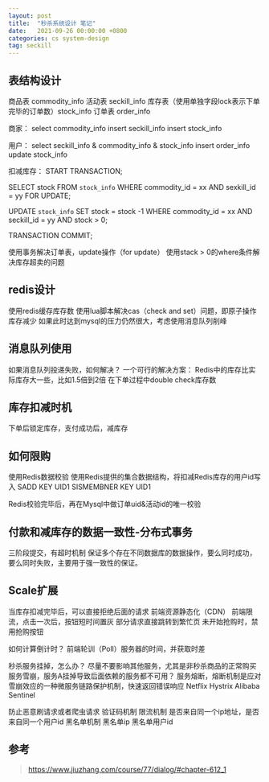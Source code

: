```yaml
---
layout: post
title:  "秒杀系统设计 笔记"
date:   2021-09-26 00:00:00 +0800
categories: cs system-design
tag: seckill
---
```


## 表结构设计

商品表 commodity_info
活动表 seckill_info
库存表（使用单独字段lock表示下单完毕的订单数）stock_info
订单表 order_info

商家：
select commodity_info
insert seckill_info
insert stock_info

用户：
select seckill_info & commodity_info & stock_info
insert order_info
update stock_info

扣减库存：
START TRANSACTION;

SELECT stock FROM `stock_info`
WHERE commodity_id = xx AND sexkill_id = yy FOR UPDATE;

UPDATE `stock_info` SET stock = stock -1
WHERE commodity_id = xx AND seckill_id = yy AND stock > 0;

TRANSACTION COMMIT;

使用事务解决订单表，update操作（for update）
使用stack > 0的where条件解决库存超卖的问题

## redis设计

使用redis缓存库存数
使用lua脚本解决cas（check and set）问题，即原子操作库存减少
如果此时达到mysql的压力仍然很大，考虑使用消息队列削峰

## 消息队列使用

如果消息队列投递失败，如何解决？
一个可行的解决方案：
Redis中的库存比实际库存大一些，比如1.5倍到2倍
在下单过程中double check库存数

## 库存扣减时机

下单后锁定库存，支付成功后，减库存

## 如何限购

使用Redis数据校验
使用Redis提供的集合数据结构，将扣减Redis库存的用户id写入
SADD KEY UID1
SISMEMBNER KEY UID1

Redis校验完毕后，再在Mysql中做订单uid&活动id的唯一校验

## 付款和减库存的数据一致性-分布式事务

三阶段提交，有超时机制
保证多个存在不同数据库的数据操作，要么同时成功，要么同时失败，主要用于强一致性的保证。

## Scale扩展

当库存扣减完毕后，可以直接拒绝后面的请求
前端资源静态化（CDN）
前端限流，点击一次后，按钮短时间置灰
部分请求直接跳转到繁忙页
未开始抢购时，禁用抢购按钮

如何计算倒计时？
前端轮训（Poll）服务器的时间，并获取时差

秒杀服务挂掉，怎么办？
尽量不要影响其他服务，尤其是非秒杀商品的正常购买
服务雪崩，服务A挂掉导致后面依赖的服务都不可用？
服务熔断，熔断机制是应对雪崩效应的一种微服务链路保护机制，快速返回错误响应
Netflix Hystrix
Alibaba Sentinel

防止恶意刷请求或者爬虫请求
验证码机制
限流机制 是否来自同一个ip地址，是否来自同一个用户id
黑名单机制 黑名单ip 黑名单用户id

## 参考

> https://www.jiuzhang.com/course/77/dialog/#chapter-612_1